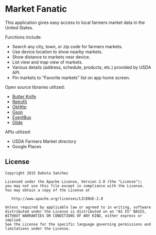 Market Fanatic
==============

This application gives easy access to local farmers market data in the United States.

Functions include:

- Search any city, town, or zip code for farmers markets.
- Use device location to show nearby markets.
- Show distance to markets near device.
- List view and map view of markets.
- Various details (address, schedule, products, etc.) provided by USDA API.
- Pin markets to "Favorite markets" list on app home screen.

Open source libraries utilized:

- [Butter Knife](https://github.com/JakeWharton/butterknife)
- [Retrofit](https://github.com/square/retrofit)
- [OkHttp](https://github.com/square/okhttp)
- [Gson](https://github.com/google/gson)
- [EventBus](https://github.com/greenrobot/EventBus)
- [Glide](https://github.com/bumptech/glide)

APIs utilized:

- USDA Farmers Market directory
- Google Places

License
-------

    Copyright 2015 Dakota Sanchez

    Licensed under the Apache License, Version 2.0 (the "License");
    you may not use this file except in compliance with the License.
    You may obtain a copy of the License at

       http://www.apache.org/licenses/LICENSE-2.0

    Unless required by applicable law or agreed to in writing, software
    distributed under the License is distributed on an "AS IS" BASIS,
    WITHOUT WARRANTIES OR CONDITIONS OF ANY KIND, either express or implied.
    See the License for the specific language governing permissions and
    limitations under the License.
